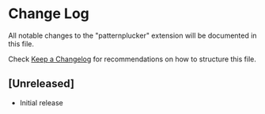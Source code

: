 # Change Log

All notable changes to the "patternplucker" extension will be documented in this file.

Check [Keep a Changelog](http://keepachangelog.com/) for recommendations on how to structure this file.

## [Unreleased]

- Initial release